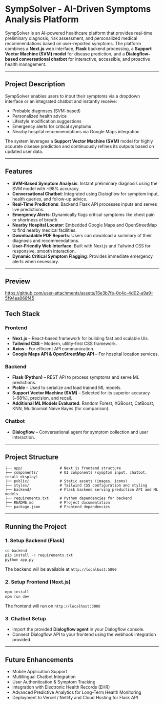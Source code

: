 # SympSolver - AI-Driven Symptoms Analysis Platform

SympSolver is an AI-powered healthcare platform that provides real-time preliminary diagnosis, risk assessment, and personalized medical recommendations based on user-reported symptoms. The platform combines a **Next.js** web interface, **Flask** backend processing, a **Support Vector Machine (SVM) model** for disease prediction, and a **Dialogflow-based conversational chatbot** for interactive, accessible, and proactive health management.

---

## Project Description

SympSolver enables users to input their symptoms via a dropdown interface or an integrated chatbot and instantly receive:

* Probable diagnoses (SVM-based)
* Personalized health advice
* Lifestyle modification suggestions
* Emergency alerts for critical symptoms
* Nearby hospital recommendations via Google Maps integration

The system leverages a **Support Vector Machine (SVM)** model for highly accurate disease prediction and continuously refines its outputs based on updated user data.

---

## Features

* **SVM-Based Symptom Analysis**: Instant preliminary diagnosis using the SVM model with \~98% accuracy.
* **Conversational Chatbot**: Integrated using Dialogflow for symptom input, health queries, and follow-up advice.
* **Real-Time Predictions**: Backend Flask API processes inputs and serves live predictions.
* **Emergency Alerts**: Dynamically flags critical symptoms like chest pain or shortness of breath.
* **Nearby Hospital Locator**: Embedded Google Maps and OpenStreetMap to find nearby medical facilities.
* **Downloadable PDF Reports**: Users can download a summary of their diagnosis and recommendations.
* **User-Friendly Web Interface**: Built with Next.js and Tailwind CSS for responsive, smooth interaction.
* **Dynamic Critical Symptom Flagging**: Provides immediate emergency alerts when necessary.

---

## Preview


https://github.com/user-attachments/assets/16e3b7fe-0c4c-4d02-a9a9-5f94ea068f45



## Tech Stack

### Frontend

* **Next.js** – React-based framework for building fast and scalable UIs.
* **Tailwind CSS** – Modern, utility-first CSS framework.
* **Axios** – For efficient API communication.
* **Google Maps API & OpenStreetMap API** – For hospital location services.

### Backend

* **Flask (Python)** – REST API to process symptoms and serve ML predictions.
* **Pickle** – Used to serialize and load trained ML models.
* **Support Vector Machine (SVM)** – Selected for its superior accuracy (\~98%), precision, and recall.
* **Additional ML Models Evaluated:** Random Forest, XGBoost, CatBoost, KNN, Multinomial Naive Bayes (for comparison).

### Chatbot

* **Dialogflow** – Conversational agent for symptom collection and user interaction.

---

## Project Structure

```plaintext
├── app/                 # Next.js frontend structure
├── components/          # UI components (symptom input, chatbot, result display)
├── public/              # Static assets (images, icons)
├── styles/              # Tailwind CSS configuration and styling
├── backend/             # Flask backend serving prediction API and ML models
├── requirements.txt     # Python dependencies for backend
├── README.md            # Project documentation
└── package.json         # Frontend dependencies
```

---

## Running the Project

### 1. Setup Backend (Flask)

```bash
cd backend
pip install -r requirements.txt
python app.py
```

The backend will be available at `http://localhost:5000`

### 2. Setup Frontend (Next.js)

```bash
npm install
npm run dev
```

The frontend will run on `http://localhost:3000`

### 3. Chatbot Setup

* Import the provided **Dialogflow agent** in your Dialogflow console.
* Connect Dialogflow API to your frontend using the webhook integration provided.

---

## Future Enhancements

* Mobile Application Support
* Multilingual Chatbot Integration
* User Authentication & Symptom Tracking
* Integration with Electronic Health Records (EHR)
* Advanced Predictive Analytics for Long-Term Health Monitoring
* Deployment to Vercel / Netlify and Cloud Hosting for Flask API

